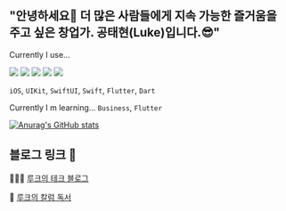 ## "안녕하세요👋 더 많은 사람들에게 지속 가능한 즐거움을 주고 싶은 창업가. 공태현(Luke)입니다.😎"




Currently I use...

<img src="https://img.shields.io/badge/Dart-0175C2?style=flat-square&logo=Dart&logoColor=white"></a>
<img src="https://img.shields.io/badge/Flutter-02569B?style=flat-square&logo=Flutter&logoColor=white"></a>
<img src="https://img.shields.io/badge/Swift-orange?style=flat-square&logo=Swift&logoColor=white"/></a>
<img src="https://img.shields.io/badge/iOS-000000?style=flat-square&logo=iOS&logoColor=white"></a>
<img src="https://img.shields.io/badge/Firebase-yellow?style=flat-square&logo=Firebase&logoColor=white"/></a>

`iOS`, `UIKit`, `SwiftUI`, `Swift`, `Flutter`, `Dart`


Currently I m learning...
`Business`, `Flutter`

[![Anurag's GitHub stats](https://github-readme-stats.vercel.app/api?username=Apple-Kong)](https://github.com/anuraghazra/github-readme-stats)

## 블로그 링크 🔗
🧑🏻‍💻 [루크의 테크 블로그](https://luke-kong.oopy.io)

📝 [루크의 칼럼 독서](https://getliner.com/feeds/user/7205664?shareOption=profile)

<!--
**Apple-Kong/Apple-Kong** is a ✨ _special_ ✨ repository because its `README.md` (this file) appears on your GitHub profile.





- 🔭 I’m currently working on ...
- 🌱 I’m currently learning ...
- 👯 I’m looking to collaborate on ...
- 🤔 I’m looking for help with ...
- 💬 Ask me about ...
- 📫 How to reach me: ...
- 😄 Pronouns: ...
- ⚡ Fun fact: ...
-->
